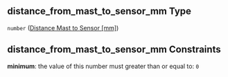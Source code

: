 ## distance_from_mast_to_sensor_mm Type

`number` ([Distance Mast to Sensor \[mm\]](iea43\_wra_data_model-properties-measurement-location-measurement-location-properties-measurement-point-measurement-point-properties-mounting-arrangement-mounting-arrangement-properties-distance-mast-to-sensor-mm.md))

## distance_from_mast_to_sensor_mm Constraints

**minimum**: the value of this number must greater than or equal to: `0`

